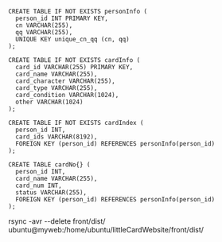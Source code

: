 ```
CREATE TABLE IF NOT EXISTS personInfo (
  person_id INT PRIMARY KEY,
  cn VARCHAR(255),
  qq VARCHAR(255),
  UNIQUE KEY unique_cn_qq (cn, qq)
);

```

```
CREATE TABLE IF NOT EXISTS cardInfo (
  card_id VARCHAR(255) PRIMARY KEY,
  card_name VARCHAR(255),
  card_character VARCHAR(255),
  card_type VARCHAR(255),
  card_condition VARCHAR(1024),
  other VARCHAR(1024)
);
```

```
CREATE TABLE IF NOT EXISTS cardIndex (
  person_id INT,
  card_ids VARCHAR(8192),
  FOREIGN KEY (person_id) REFERENCES personInfo(person_id)
);
```

```
CREATE TABLE cardNo{} (
  person_id INT,
  card_name VARCHAR(255),
  card_num INT,
  status VARCHAR(255),
  FOREIGN KEY (person_id) REFERENCES personInfo(person_id)
);
```



rsync -avr --delete front/dist/ ubuntu@myweb:/home/ubuntu/littleCardWebsite/front/dist/